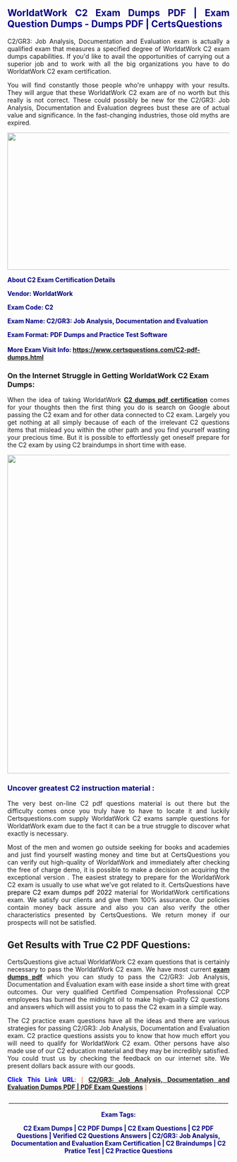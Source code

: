 <h2 style="text-align: justify;"><span style="color: #000080;">WorldatWork C2 Exam Dumps PDF | Exam Question Dumps - Dumps PDF | CertsQuestions</span></h2>
<p style="text-align: justify;">C2/GR3: Job Analysis, Documentation and Evaluation exam is actually a qualified exam that measures a specified degree of WorldatWork  C2 exam dumps capabilities. If you'd like to avail the opportunities of carrying out a superior job and to work with all the big organizations you have to do WorldatWork C2 exam certification.</p>
<p style="text-align: justify;">You will find constantly those people who're unhappy with your results. They will argue that these WorldatWork  C2 exam are of no worth but this really is not correct. These could possibly be new for the C2/GR3: Job Analysis, Documentation and Evaluation degrees bust these are of actual value and significance. In the fast-changing industries, those old myths are expired.</p>
<p><img style="display: block; margin-left: auto; margin-right: auto;" src="https://i.imgur.com/eaP4ae9.png" width="840" height="310" /></p>
<p><span style="color: #000080;"><strong>About C2 Exam Certification Details</strong></span></p>
<p><span style="color: #000080;"><strong>Vendor: WorldatWork<br /></strong></span></p>
<p><span style="color: #000080;"><strong>Exam Code: C2</strong></span></p>
<p><span style="color: #000080;"><strong>Exam Name: C2/GR3: Job Analysis, Documentation and Evaluation</strong></span></p>
<p><span style="color: #000080;"><strong>Exam Format: PDF Dumps and Practice Test Software<br /><br />More Exam Visit Info: <span style="color: #ff6600;"><a href="https://www.certsquestions.com/C2-pdf-dumps.html">https://www.certsquestions.com/C2-pdf-dumps.html</a></span></strong></span></p>
<h3>On the Internet Struggle in Getting WorldatWork C2 Exam Dumps:</h3>
<p style="text-align: justify;">When the idea of taking WorldatWork <a href="https://www.certsquestions.com/C2-pdf-dumps.html"><strong> C2 dumps pdf certification</strong></a> comes for your thoughts then the first thing you do is search on Google about passing the C2 exam and for other data connected to C2 exam. Largely you get nothing at all simply because of each of the irrelevant C2 questions items that mislead you within the other path and you find yourself wasting your precious time. But it is possible to effortlessly get oneself prepare for the C2 exam by using C2 braindumps in short time with ease.</p>
<p><a href="https://www.certsquestions.com/C2-pdf-dumps.html"><img style="display: block; margin-left: auto; margin-right: auto;" src="https://i.imgur.com/pxhoKQ2.png" width="720" /></a></p>
<h3><span style="color: #000080;">Uncover greatest  C2 instruction material :</span></h3>
<p style="text-align: justify;">The very best on-line C2 pdf questions material is out there but the difficulty comes once you truly have to have to locate it and luckily Certsquestions.com supply WorldatWork C2 exams sample questions for WorldatWork  exam due to the fact it can be a true struggle to discover what exactly is necessary.</p>
<p style="text-align: justify;">Most of the men and women go outside seeking for books and academies and just find yourself wasting money and time but at CertsQuestions you can verify out high-quality of WorldatWork  and immediately after checking the free of charge demo, it is possible to make a decision on acquiring the exceptional version . The easiest strategy to prepare for the WorldatWork C2 exam is usually to use what we've got related to it. CertsQuestions have <span style="color: #000000;">prepare C2 exam dumps pdf 2022</span> material for WorldatWork certifications exam. We satisfy our clients and give them 100% assurance. Our policies contain money back assure and also you can also verify the other characteristics presented by CertsQuestions. We return money if our prospects will not be satisfied.</p>
<h2>Get Results with True C2 PDF Questions:</h2>
<p style="text-align: justify;">CertsQuestions give actual WorldatWork C2 exam questions that is certainly necessary to pass the WorldatWork  C2 exam. We have most current<strong>&nbsp;<a href="https://www.certsquestions.com/">exam dumps pdf</a></strong>&nbsp;which you can study to pass the C2/GR3: Job Analysis, Documentation and Evaluation exam with ease inside a short time with great outcomes. Our very qualified Certified Compensation Professional CCP employees has burned the midnight oil to make high-quality C2 questions and answers which will assist you to to pass the C2 exam in a simple way.</p>
<p style="text-align: justify;">The C2 practice exam questions have all the ideas and there are various strategies for passing C2/GR3: Job Analysis, Documentation and Evaluation exam. C2 practice questions assists you to know that how much effort you will need to qualify for WorldatWork  C2 exam. Other persons have also made use of our C2 education material and they may be incredibly satisfied. You could trust us by checking the feedback on our internet site. We present dollars back assure with our goods.</p>
<p style="text-align: justify;"><span style="color: #0000ff;"><strong>Click This Link URL</strong>:</span> <span style="color: #ff6600;">[ <strong><a href="https://www.certsquestions.com/certified-compensation-professional-ccp-certification.html">C2/GR3: Job Analysis, Documentation and Evaluation Dumps PDF | PDF Exam Questions</a></strong> ]</span></p>
<p style="text-align: center;">______________________________________________________________________________</p>
<p style="text-align: center;"><span style="color: #000080;"><strong>Exam Tags:</strong></span></p>
<p style="text-align: center;"><span style="color: #000080;"><strong>C2 Exam Dumps | C2 PDF Dumps | C2 Exam Questions | C2 PDF Questions | Verified C2 Questions Answers | C2/GR3: Job Analysis, Documentation and Evaluation Exam Certification | C2 Braindumps | C2 Pratice Test | C2 Practice Questions</strong></span></p>
